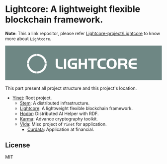 # Lightcore: A lightweight flexible blockchain framework.

**Note**: This a link repositor, please refer [Lightcore-project/Lightcore](https://github.com/Lightcore-project/Lightcore) 
to know more about `Lightcore`.

![](img/lightcore.jpg)

This part present all project structure and this project's location.

- [Yinet](https://github.com/Yinet-project/Yinet): Root project.
  - [Stem](https://github.com/Yinet-project/Stem): A distributed infrastructure.
  - [Lightcore](https://github.com/Lightcore-project/Lightcore): A lightweight flexible blockchain framework.
  - [Hodor](https://github.com/Yinet-project/Hodor): Distributed AI Helper with RDF.
  - [Karma](https://github.com/Yinet-project/Karma): Advance cryptography toolkit.
  - [Vida](https://github.com/Yinet-project/Stem): Misc project of `Yinet` for application.
    - [Curdata](): Application at financial.

## License

MIT
